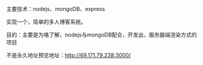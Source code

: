 
主要技术：nodejs、mongoDB、express

实现一个，简单的多人博客系统。

目的：主要是为咯了解，nodejs与mongoDB配合，开发出，服务器端渲染方式的项目

不是永久地址预览地址：http://69.171.79.238:3000/


